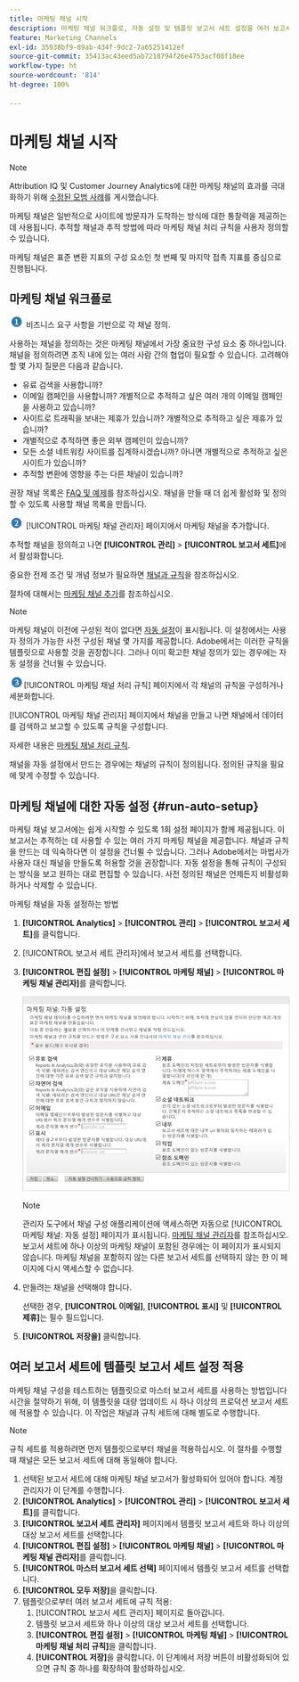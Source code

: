 ```yaml
---
title: 마케팅 채널 시작
description: 마케팅 채널 워크플로, 자동 설정 및 템플릿 보고서 세트 설정을 여러 보고서 세트에 적용하는 방법에 대해 알아봅니다.
feature: Marketing Channels
exl-id: 35938bf9-89ab-434f-9dc2-7a65251412ef
source-git-commit: 35413ac43eed5ab7218794f26e4753acf08f18ee
workflow-type: ht
source-wordcount: '814'
ht-degree: 100%

---
```


# 마케팅 채널 시작

>[!NOTE]
>
>Attribution IQ 및 Customer Journey Analytics에 대한 마케팅 채널의 효과를 극대화하기 위해 [수정된 모범 사례](/help/components/c-marketing-channels/mchannel-best-practices.md)를 게시했습니다.

마케팅 채널은 일반적으로 사이트에 방문자가 도착하는 방식에 대한 통찰력을 제공하는 데 사용됩니다. 추적할 채널과 추적 방법에 따라 마케팅 채널 처리 규칙을 사용자 정의할 수 있습니다.

마케팅 채널은 표준 변환 지표의 구성 요소인 첫 번째 및 마지막 접촉 지표를 중심으로 진행됩니다.

## 마케팅 채널 워크플로

![](assets/step1_icon.png) 비즈니스 요구 사항을 기반으로 각 채널 정의.

사용하는 채널을 정의하는 것은 마케팅 채널에서 가장 중요한 구성 요소 중 하나입니다. 채널을 정의하려면 조직 내에 있는 여러 사람 간의 협업이 필요할 수 있습니다. 고려해야 할 몇 가지 질문은 다음과 같습니다.

* 유료 검색을 사용합니까?
* 이메일 캠페인을 사용합니까? 개별적으로 추적하고 싶은 여러 개의 이메일 캠페인을 사용하고 있습니까?
* 사이트로 트래픽을 보내는 제휴가 있습니까? 개별적으로 추적하고 싶은 제휴가 있습니까?
* 개별적으로 추적하면 좋은 외부 캠페인이 있습니까?
* 모든 소셜 네트워킹 사이트를 집계하시겠습니까? 아니면 개별적으로 추적하고 싶은 사이트가 있습니까?
* 추적할 변환에 영향을 주는 다른 채널이 있습니까?

권장 채널 목록은 [FAQ 및 예제](/help/components/c-marketing-channels/c-faq.md)를 참조하십시오. 채널을 만들 때 더 쉽게 활성화 및 정의할 수 있도록 사용할 채널 목록을 만듭니다.

![](assets/step2_icon.png) [!UICONTROL  마케팅 채널 관리자] 페이지에서 마케팅 채널을 추가합니다.

추적할 채널을 정의하고 나면 **[!UICONTROL 관리]** > **[!UICONTROL 보고서 세트]**&#x200B;에서 활성화합니다.

중요한 전제 조건 및 개념 정보가 필요하면 [채널과 규칙](/help/components/c-marketing-channels/c-channels.md)을 참조하십시오.

절차에 대해서는 [마케팅 채널 추가](/help/components/c-marketing-channels/c-channels.md)를 참조하십시오.

>[!NOTE]
>
>마케팅 채널이 이전에 구성된 적이 없다면 [자동 설정](/help/components/c-marketing-channels/c-getting-started-mchannel.md)이 표시됩니다. 이 설정에서는 사용자 정의가 가능한 사전 구성된 채널 몇 가지를 제공합니다. Adobe에서는 이러한 규칙을 템플릿으로 사용할 것을 권장합니다. 그러나 이미 확고한 채널 정의가 있는 경우에는 자동 설정을 건너뛸 수 있습니다.

![](assets/step3_icon.png)[!UICONTROL  마케팅 채널 처리 규칙] 페이지에서 각 채널의 규칙을 구성하거나 세분화합니다.

[!UICONTROL 마케팅 채널 관리자] 페이지에서 채널을 만들고 나면 채널에서 데이터를 검색하고 보고할 수 있도록 규칙을 구성합니다.

자세한 내용은 [마케팅 채널 처리 규칙](/help/components/c-marketing-channels/c-rules.md).

채널을 자동 설정에서 만드는 경우에는 채널의 규칙이 정의됩니다. 정의된 규칙을 필요에 맞게 수정할 수 있습니다.

## 마케팅 채널에 대한 자동 설정 {#run-auto-setup}

마케팅 채널 보고서에는 쉽게 시작할 수 있도록 1회 설정 페이지가 함께 제공됩니다. 이 보고서는 추적하는 데 사용할 수 있는 여러 가지 마케팅 채널을 제공합니다. 채널과 규칙을 만드는 데 익숙하다면 이 설정을 건너뛸 수 있습니다. 그러나 Adobe에서는 마법사가 사용자 대신 채널을 만들도록 허용할 것을 권장합니다. 자동 설정을 통해 규칙이 구성되는 방식을 보고 원하는 대로 편집할 수 있습니다. 사전 정의된 채널은 언제든지 비활성화하거나 삭제할 수 있습니다.

마케팅 채널을 자동 설정하는 방법

1. **[!UICONTROL Analytics]** > **[!UICONTROL 관리]** > **[!UICONTROL 보고서 세트]**&#x200B;를 클릭합니다.
1. [!UICONTROL 보고서 세트 관리자]에서 보고서 세트를 선택합니다.
1. **[!UICONTROL 편집 설정]** > **[!UICONTROL 마케팅 채널]** > **[!UICONTROL 마케팅 채널 관리자]**&#x200B;를 클릭합니다.

   ![단계 결과](assets/wizard.png)

   >[!NOTE]
   >
   >관리자 도구에서 채널 구성 애플리케이션에 액세스하면 자동으로 [!UICONTROL 마케팅 채널: 자동 설정] 페이지가 표시됩니다. [마케팅 채널 관리자](/help/components/c-marketing-channels/c-channels.md)를 참조하십시오. 보고서 세트에 하나 이상의 마케팅 채널이 포함된 경우에는 이 페이지가 표시되지 않습니다. 마케팅 채널을 포함하지 않는 다른 보고서 세트를 선택하지 않는 한 이 페이지에 다시 액세스할 수 없습니다.

1. 만들려는 채널을 선택해야 합니다.

   선택한 경우, **[!UICONTROL 이메일]**, **[!UICONTROL 표시]** 및 **[!UICONTROL 제휴]**&#x200B;는 필수 필드입니다.

1. **[!UICONTROL 저장을]** 클릭합니다.

## 여러 보고서 세트에 템플릿 보고서 세트 설정 적용

마케팅 채널 구성을 테스트하는 템플릿으로 마스터 보고서 세트를 사용하는 방법입니다 시간을 절약하기 위해, 이 템플릿을 대량 업데이트 시 하나 이상의 프로덕션 보고서 세트에 적용할 수 있습니다. 이 작업은 채널과 규칙 세트에 대해 별도로 수행합니다.

>[!NOTE]
>
>규칙 세트를 적용하려면 먼저 템플릿으로부터 채널을 적용하십시오. 이 절차를 수행할 때 채널은 모든 보고서 세트에 대해 동일해야 합니다.

1. 선택된 보고서 세트에 대해 마케팅 채널 보고서가 활성화되어 있어야 합니다. 계정 관리자가 이 단계를 수행합니다.
1. **[!UICONTROL Analytics]** > **[!UICONTROL 관리]** > **[!UICONTROL 보고서 세트]**&#x200B;를 클릭합니다.
1. **[!UICONTROL 보고서 세트 관리자]** 페이지에서 템플릿 보고서 세트와 하나 이상의 대상 보고서 세트를 선택합니다.
1. **[!UICONTROL 편집 설정]** > **[!UICONTROL 마케팅 채널]** > **[!UICONTROL 마케팅 채널 관리자]**&#x200B;를 클릭합니다.
1. **[!UICONTROL 마스터 보고서 세트 선택]** 페이지에서 템플릿 보고서 세트를 선택합니다.
1. **[!UICONTROL 모두 저장]**&#x200B;을 클릭합니다.
1. 템플릿으로부터 여러 보고서 세트에 규칙 적용:
   1. [!UICONTROL 보고서 세트 관리자] 페이지로 돌아갑니다.
   1. 템플릿 보고서 세트와 하나 이상의 대상 보고서 세트를 선택합니다.
   1. **[!UICONTROL 편집 설정]** > **[!UICONTROL 마케팅 채널]** > **[!UICONTROL 마케팅 채널 처리 규칙]**&#x200B;을 클릭합니다.
   1. **[!UICONTROL 저장]**&#x200B;을 클릭합니다. 이 단계에서 저장 버튼이 비활성화되어 있으면 규칙 중 하나를 확장하여 활성화하십시오.
